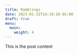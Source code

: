 ```yaml
---
title: Ramblings
date: 2023-01-15T14:19:10-05:00
draft: true
menu:
  main:
    weight: 4
---
```


This is the post content
